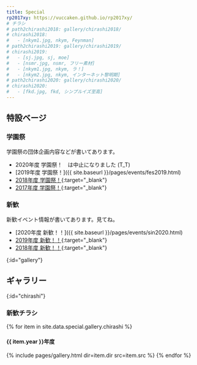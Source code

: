 ```yaml
---
title: Special
rp2017xy: https://vuccaken.github.io/rp2017xy/
# チラシ
# path2chirashi2018: gallery/chirashi2018/
# chirashi2018:
#   - [nkym1.jpg, nkym, Feynman]
# path2chirashi2019: gallery/chirashi2019/
# chirashi2019:
#   - [sj.jpg, sj, moe]
#   - [nsmr.jpg, nsmr, フリー素材]
#   - [nkym1.jpg, nkym, ラ！]
#   - [nkym2.jpg, nkym, インターネット黎明期]
# path2chirashi2020: gallery/chirashi2020/
# chirashi2020:
#   - [fkd.jpg, fkd, シンプルイズ至高]
---
```


## 特設ベージ

### 学園祭

学園祭の団体企画内容などが書いてあります。

- 2020年度 学園祭！　は中止になりました (T_T)
- [2019年度 学園祭！]({{ site.baseurl }}/pages/events/fes2019.html)
- [2018年度 学園祭！]({{page.rp2017xy}}/festival2018.html){:target="_blank"}
- [2017年度 学園祭！]({{page.rp2017xy}}/festival2017.html){:target="_blank"}

### 新歓

新歓イベント情報が書いてあります。見てね。

- [2020年度 新歓！！]({{ site.baseurl }}/pages/events/sin2020.html)
- [2019年度 新歓！！]({{page.rp2017xy}}/shinkan2019.html){:target="_blank"}
- [2018年度 新歓！！]({{page.rp2017xy}}/shinkan2018.html){:target="_blank"}


{:id="gallery"}
## ギャラリー

{:id="chirashi"}
### 新歓チラシ

{% for item in site.data.special.gallery.chirashi %}
#### {{ item.year }}年度
  {% include pages/gallery.html dir=item.dir src=item.src %}
{% endfor %}